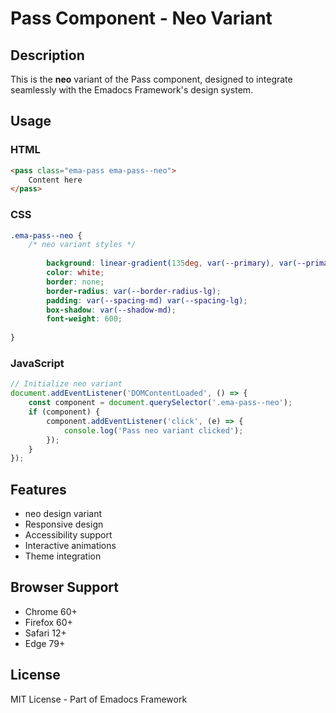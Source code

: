 # Pass Component - Neo Variant

## Description
This is the **neo** variant of the Pass component, designed to integrate seamlessly with the Emadocs Framework's design system.

## Usage

### HTML
```html
<pass class="ema-pass ema-pass--neo">
    Content here
</pass>
```

### CSS
```css
.ema-pass--neo {
    /* neo variant styles */
    
        background: linear-gradient(135deg, var(--primary), var(--primary-dark));
        color: white;
        border: none;
        border-radius: var(--border-radius-lg);
        padding: var(--spacing-md) var(--spacing-lg);
        box-shadow: var(--shadow-md);
        font-weight: 600;
    
}
```

### JavaScript
```javascript
// Initialize neo variant
document.addEventListener('DOMContentLoaded', () => {
    const component = document.querySelector('.ema-pass--neo');
    if (component) {
        component.addEventListener('click', (e) => {
            console.log('Pass neo variant clicked');
        });
    }
});
```

## Features
- neo design variant
- Responsive design
- Accessibility support
- Interactive animations
- Theme integration

## Browser Support
- Chrome 60+
- Firefox 60+
- Safari 12+
- Edge 79+

## License
MIT License - Part of Emadocs Framework

